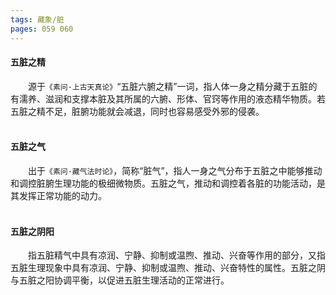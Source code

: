 ```yaml
---
tags: 藏象/脏
pages: 059 060
---
```

#### 五脏之精
&emsp;&emsp;源于`《素问·上古天真论》`“五脏六腑之精”一词，指人体一身之精分藏于五脏的有濡养、滋润和支撑本脏及其所属的六腑、形体、官窍等作用的液态精华物质。若五脏之精不足，脏腑功能就会减退，同时也容易感受外邪的侵袭。<br></br>

#### 五脏之气
&emsp;&emsp;出于`《素问·藏气法时论》`，简称“脏气”，指人一身之气分布于五脏之中能够推动和调控脏腑生理功能的极细微物质。五脏之气，推动和调控着各脏的功能活动，是其发挥正常功能的动力。<br></br>

#### 五脏之阴阳
&emsp;&emsp;指五脏精气中具有凉润、宁静、抑制或温煦、推动、兴奋等作用的部分，又指五脏生理现象中具有凉润、宁静、抑制或温煦、推动、兴奋特性的属性。五脏之阴与五脏之阳协调平衡，以促进五脏生理活动的正常进行。